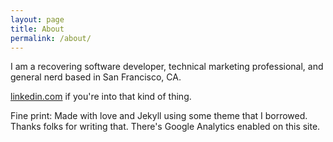 ```yaml
---
layout: page
title: About
permalink: /about/
---
```


I am a recovering software developer, technical marketing professional,
and general nerd based in San Francisco, CA.

[linkedin.com](https://www.linkedin.com/pub/ben-wen/1/80b/bb6) if
you're into that kind of thing.

Fine print: Made with love and Jekyll using some theme that I
borrowed.  Thanks folks for writing that.  There's Google Analytics
enabled on this site.

